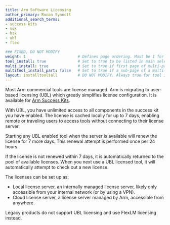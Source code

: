 ```yaml
---
title: Arm Software Licensing
author_primary: Ronan Synnott
additional_search_terms:
- success kits
- ssk
- hsk
- ubl
- flex

### FIXED, DO NOT MODIFY
weight: 1                       # Defines page ordering. Must be 1 for first (or only) page.
tool_install: true              # Set to true to be listed in main selection page, else false
multi_install: true             # Set to true if first page of multi-page article, else false
multitool_install_part: false   # Set to true if a sub-page of a multi-page article, else false
layout: installtoolsall         # DO NOT MODIFY. Always true for tool install articles
---
```


Most Arm commercial tools are license managed. Arm is migrating to user-based licensing (UBL) which greatly simplifies license configuration. It is available for [Arm Success Kits](../successkits/).

With UBL, you have unlimited access to all components in the success kit you have enabled. The license is cached locally for up to 7 days, enabling remote or traveling users to access tools without connecting to their license server.

Starting any UBL enabled tool when the server is available will renew the license for 7 more days. This renewal attempt is performed once per 24 hours.

If the license is not renewed within 7 days, it is automatically returned to the pool of available licenses. When you next use a UBL licensed tool, it will automatically attempt to check out a new license.

The licenses can be set up as:
* Local license server, an internally managed license server, likely only accessible from your internal network (or by using a VPN).
* Cloud license server, a license server managed by Arm, accessible from anywhere.

Legacy products do not support UBL licensing and use FlexLM licensing instead.
